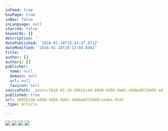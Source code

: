 ```yaml
---
inFeed: true
hasPage: true
inNav: false
inLanguage: null
starred: false
keywords: []
description: ''
datePublished: '2016-01-18T19:43:37.971Z'
dateModified: '2016-01-18T19:13:04.846Z'
title: ''
author: []
authors: []
publisher:
  name: null
  domain: null
  url: null
  favicon: null
sourcePath: _posts/2016-01-18-3601b14d-b9d8-4d5b-9a01-e0dbe037d409.md
published: true
url: 3601b14d-b9d8-4d5b-9a01-e0dbe037d409/index.html
_type: Article

---
```

![](https://the-grid-user-content.s3-us-west-2.amazonaws.com/20db883d-5382-48bb-9f7a-dbfc6b536600.jpg)
![](https://the-grid-user-content.s3-us-west-2.amazonaws.com/d4d524eb-1491-47ce-8ef6-f1c3343750e4.jpg)
![](https://the-grid-user-content.s3-us-west-2.amazonaws.com/98155257-47f8-468e-b592-815367e9b43f.jpg)
![](https://the-grid-user-content.s3-us-west-2.amazonaws.com/fbd52a1f-dcfb-4e7c-b74c-e4a8700d66ab.jpg)
